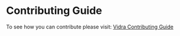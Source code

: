 # Contributing Guide

To see how you can contribute please visit: [Vidra Contributing Guide](https://infrahub-operator.github.io/vidra/topics/contributions/)
